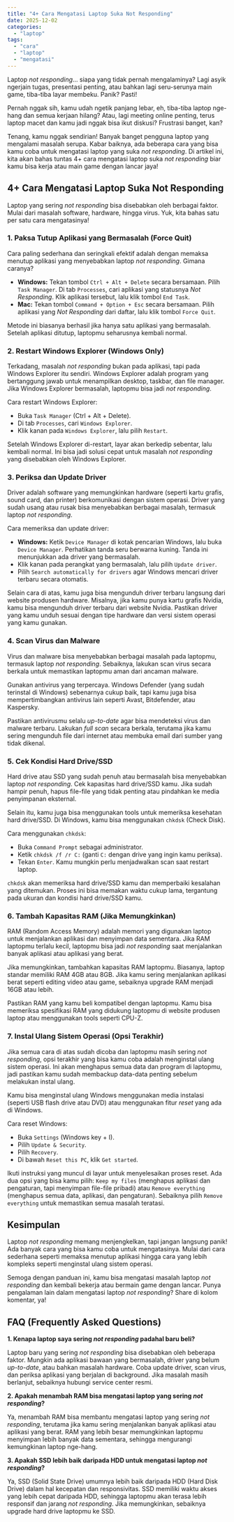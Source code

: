 ```yaml
---
title: "4+ Cara Mengatasi Laptop Suka Not Responding"
date: 2025-12-02
categories: 
  - "laptop"
tags: 
  - "cara"
  - "laptop"
  - "mengatasi"
---
```


Laptop _not responding_… siapa yang tidak pernah mengalaminya? Lagi asyik ngerjain tugas, presentasi penting, atau bahkan lagi seru-serunya main game, tiba-tiba layar membeku. Panik? Pasti!

Pernah nggak sih, kamu udah ngetik panjang lebar, eh, tiba-tiba laptop nge-hang dan semua kerjaan hilang? Atau, lagi meeting online penting, terus laptop macet dan kamu jadi nggak bisa ikut diskusi? Frustrasi banget, kan?

Tenang, kamu nggak sendirian! Banyak banget pengguna laptop yang mengalami masalah serupa. Kabar baiknya, ada beberapa cara yang bisa kamu coba untuk mengatasi laptop yang suka _not responding_. Di artikel ini, kita akan bahas tuntas 4+ cara mengatasi laptop suka _not responding_ biar kamu bisa kerja atau main game dengan lancar jaya!

## 4+ Cara Mengatasi Laptop Suka Not Responding

Laptop yang sering _not responding_ bisa disebabkan oleh berbagai faktor. Mulai dari masalah software, hardware, hingga virus. Yuk, kita bahas satu per satu cara mengatasinya!

### 1\. Paksa Tutup Aplikasi yang Bermasalah (Force Quit)

Cara paling sederhana dan seringkali efektif adalah dengan memaksa menutup aplikasi yang menyebabkan laptop _not responding_. Gimana caranya?

- **Windows:** Tekan tombol `Ctrl + Alt + Delete` secara bersamaan. Pilih `Task Manager`. Di tab `Processes`, cari aplikasi yang statusnya _Not Responding_. Klik aplikasi tersebut, lalu klik tombol `End Task`.
- **Mac:** Tekan tombol `Command + Option + Esc` secara bersamaan. Pilih aplikasi yang _Not Responding_ dari daftar, lalu klik tombol `Force Quit`.

Metode ini biasanya berhasil jika hanya satu aplikasi yang bermasalah. Setelah aplikasi ditutup, laptopmu seharusnya kembali normal.

### 2\. Restart Windows Explorer (Windows Only)

Terkadang, masalah _not responding_ bukan pada aplikasi, tapi pada Windows Explorer itu sendiri. Windows Explorer adalah program yang bertanggung jawab untuk menampilkan desktop, taskbar, dan file manager. Jika Windows Explorer bermasalah, laptopmu bisa jadi _not responding_.

Cara restart Windows Explorer:

- Buka `Task Manager` (Ctrl + Alt + Delete).
- Di tab `Processes`, cari `Windows Explorer`.
- Klik kanan pada `Windows Explorer`, lalu pilih `Restart`.

Setelah Windows Explorer di-restart, layar akan berkedip sebentar, lalu kembali normal. Ini bisa jadi solusi cepat untuk masalah _not responding_ yang disebabkan oleh Windows Explorer.

### 3\. Periksa dan Update Driver

Driver adalah software yang memungkinkan hardware (seperti kartu grafis, sound card, dan printer) berkomunikasi dengan sistem operasi. Driver yang sudah usang atau rusak bisa menyebabkan berbagai masalah, termasuk laptop _not responding_.

Cara memeriksa dan update driver:

- **Windows:** Ketik `Device Manager` di kotak pencarian Windows, lalu buka `Device Manager`. Perhatikan tanda seru berwarna kuning. Tanda ini menunjukkan ada driver yang bermasalah.
- Klik kanan pada perangkat yang bermasalah, lalu pilih `Update driver`.
- Pilih `Search automatically for drivers` agar Windows mencari driver terbaru secara otomatis.

Selain cara di atas, kamu juga bisa mengunduh driver terbaru langsung dari website produsen hardware. Misalnya, jika kamu punya kartu grafis Nvidia, kamu bisa mengunduh driver terbaru dari website Nvidia. Pastikan driver yang kamu unduh sesuai dengan tipe hardware dan versi sistem operasi yang kamu gunakan.

### 4\. Scan Virus dan Malware

Virus dan malware bisa menyebabkan berbagai masalah pada laptopmu, termasuk laptop _not responding_. Sebaiknya, lakukan scan virus secara berkala untuk memastikan laptopmu aman dari ancaman malware.

Gunakan antivirus yang terpercaya. Windows Defender (yang sudah terinstal di Windows) sebenarnya cukup baik, tapi kamu juga bisa mempertimbangkan antivirus lain seperti Avast, Bitdefender, atau Kaspersky.

Pastikan antivirusmu selalu _up-to-date_ agar bisa mendeteksi virus dan malware terbaru. Lakukan _full scan_ secara berkala, terutama jika kamu sering mengunduh file dari internet atau membuka email dari sumber yang tidak dikenal.

### 5\. Cek Kondisi Hard Drive/SSD

Hard drive atau SSD yang sudah penuh atau bermasalah bisa menyebabkan laptop _not responding_. Cek kapasitas hard drive/SSD kamu. Jika sudah hampir penuh, hapus file-file yang tidak penting atau pindahkan ke media penyimpanan eksternal.

Selain itu, kamu juga bisa menggunakan tools untuk memeriksa kesehatan hard drive/SSD. Di Windows, kamu bisa menggunakan `chkdsk` (Check Disk).

Cara menggunakan `chkdsk`:

- Buka `Command Prompt` sebagai administrator.
- Ketik `chkdsk /f /r C:` (ganti `C:` dengan drive yang ingin kamu periksa).
- Tekan `Enter`. Kamu mungkin perlu menjadwalkan scan saat restart laptop.

`chkdsk` akan memeriksa hard drive/SSD kamu dan memperbaiki kesalahan yang ditemukan. Proses ini bisa memakan waktu cukup lama, tergantung pada ukuran dan kondisi hard drive/SSD kamu.

### 6\. Tambah Kapasitas RAM (Jika Memungkinkan)

RAM (Random Access Memory) adalah memori yang digunakan laptop untuk menjalankan aplikasi dan menyimpan data sementara. Jika RAM laptopmu terlalu kecil, laptopmu bisa jadi _not responding_ saat menjalankan banyak aplikasi atau aplikasi yang berat.

Jika memungkinkan, tambahkan kapasitas RAM laptopmu. Biasanya, laptop standar memiliki RAM 4GB atau 8GB. Jika kamu sering menjalankan aplikasi berat seperti editing video atau game, sebaiknya upgrade RAM menjadi 16GB atau lebih.

Pastikan RAM yang kamu beli kompatibel dengan laptopmu. Kamu bisa memeriksa spesifikasi RAM yang didukung laptopmu di website produsen laptop atau menggunakan tools seperti CPU-Z.

### 7\. Instal Ulang Sistem Operasi (Opsi Terakhir)

Jika semua cara di atas sudah dicoba dan laptopmu masih sering _not responding_, opsi terakhir yang bisa kamu coba adalah menginstal ulang sistem operasi. Ini akan menghapus semua data dan program di laptopmu, jadi pastikan kamu sudah membackup data-data penting sebelum melakukan instal ulang.

Kamu bisa menginstal ulang Windows menggunakan media instalasi (seperti USB flash drive atau DVD) atau menggunakan fitur _reset_ yang ada di Windows.

Cara reset Windows:

- Buka `Settings` (Windows key + I).
- Pilih `Update & Security`.
- Pilih `Recovery`.
- Di bawah `Reset this PC`, klik `Get started`.

Ikuti instruksi yang muncul di layar untuk menyelesaikan proses reset. Ada dua opsi yang bisa kamu pilih: `Keep my files` (menghapus aplikasi dan pengaturan, tapi menyimpan file-file pribadi) atau `Remove everything` (menghapus semua data, aplikasi, dan pengaturan). Sebaiknya pilih `Remove everything` untuk memastikan semua masalah teratasi.

## Kesimpulan

Laptop _not responding_ memang menjengkelkan, tapi jangan langsung panik! Ada banyak cara yang bisa kamu coba untuk mengatasinya. Mulai dari cara sederhana seperti memaksa menutup aplikasi hingga cara yang lebih kompleks seperti menginstal ulang sistem operasi.

Semoga dengan panduan ini, kamu bisa mengatasi masalah laptop _not responding_ dan kembali bekerja atau bermain game dengan lancar. Punya pengalaman lain dalam mengatasi laptop _not responding_? Share di kolom komentar, ya!

## FAQ (Frequently Asked Questions)

**1\. Kenapa laptop saya sering _not responding_ padahal baru beli?**

Laptop baru yang sering _not responding_ bisa disebabkan oleh beberapa faktor. Mungkin ada aplikasi bawaan yang bermasalah, driver yang belum _up-to-date_, atau bahkan masalah hardware. Coba update driver, scan virus, dan periksa aplikasi yang berjalan di background. Jika masalah masih berlanjut, sebaiknya hubungi service center resmi.

**2\. Apakah menambah RAM bisa mengatasi laptop yang sering _not responding_?**

Ya, menambah RAM bisa membantu mengatasi laptop yang sering _not responding_, terutama jika kamu sering menjalankan banyak aplikasi atau aplikasi yang berat. RAM yang lebih besar memungkinkan laptopmu menyimpan lebih banyak data sementara, sehingga mengurangi kemungkinan laptop nge-hang.

**3\. Apakah SSD lebih baik daripada HDD untuk mengatasi laptop _not responding_?**

Ya, SSD (Solid State Drive) umumnya lebih baik daripada HDD (Hard Disk Drive) dalam hal kecepatan dan responsivitas. SSD memiliki waktu akses yang lebih cepat daripada HDD, sehingga laptopmu akan terasa lebih responsif dan jarang _not responding_. Jika memungkinkan, sebaiknya upgrade hard drive laptopmu ke SSD.
